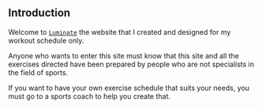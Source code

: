 ## Introduction
Welcome to [`Luminate`](https://shamurikan.github.io/Luminate) the website that I created and designed for my workout schedule only.

Anyone who wants to enter this site must know that this site and all the exercises directed have been prepared by people who are not specialists in the field of sports.

If you want to have your own exercise schedule that suits your needs, you must go to a sports coach to help you create that.